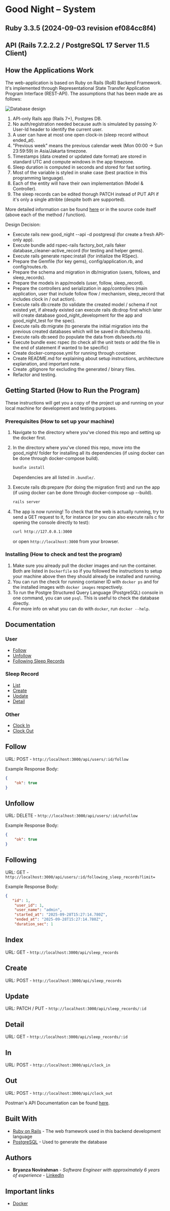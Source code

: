 # Good Night –  System

## Ruby 3.3.5 (2024-09-03 revision ef084cc8f4)
## API (Rails 7.2.2.2 / PostgreSQL 17 Server 11.5 Client)

## How the Applications Work

The web-application is based on Ruby on Rails (RoR) Backend Framework. It's implemented through Representational State Transfer Application Program Interface (REST-API). The assumptions that has been made are as follows:

![Database design](Untitled.png)

1. API-only Rails app (Rails 7+), Postgres DB.
2. No auth/registration needed because auth is simulated by passing X-User-Id header to identify the current user.
3. A user can have at most one open clock-in (sleep record without ended_at).
4. "Previous week" means the previous calendar week (Mon 00:00 → Sun 23:59:59) in Asia/Jakarta timezone. 
5. Timestamps (data created or updated date format) are stored in standard UTC and compute windows in the app timezone.
5. Sleep duration is computed in seconds and stored for fast sorting.
6. Most of the variable is styled in snake case (best practice in this programming language).
7. Each of the entity will have their own implementation (Model & Controller).
8. The sleep records can be edited thorugh PATCH instead of PUT API if it's only a single attribte (despite both are supported). 

More detailed information can be found [here](BE%20interview%20homework_v2%20(1)%20(2)%20(1).pdf) or in the source code itself (above each of the method / function).

Design Decision:
* Execute rails new good_night --api -d postgresql (for create a fresh API-only app).
* Execute bundle add rspec-rails factory_bot_rails faker database_cleaner-active_record (for testing and helper gems).
* Execute rails generate rspec:install (for initialize the RSpec).
* Prepare the Gemfile (for key gems), config/application.rb, and config/routes.rb.
* Prepare the  schema and migration in db/migration (users, follows, and sleep_records).
* Prepare the models in app/models (user, follow, sleep_record).
* Prepare the controllers and serialization in app/controllers (main application, user that include follow flow / mechanism, sleep_record that includes clock in / out action). 
* Execute rails db:create (to validate the created model / schema if not existed yet, if already existed can execute rails db:drop first which later will create database good_night_development for the app and good_night_test for the spec).
* Execute rails db:migrate (to generate the initial migration into the previous created databases which will be saved in db/schema.rb).
* Execute rails db:seed (to populate the data from db/seeds.rb)
* Execute bundle exec rspec (to check all the unit tests or add the file in the end of statement if wanted to be specific)
* Create docker-compose.yml for running through container.
* Create README.md for explaining about setup instructions, architecture explanation, and important note. 
* Create .gitignore for excluding the generated / binary files. 
* Refactor and testing.  

## Getting Started (How to Run the Program)

These instructions will get you a copy of the project up and running on your local machine for development and testing purposes.

### Prerequisites (How to set up your machine)

1. Navigate to the directory where you've cloned this repo and setting up the docker first.
2. In the directory where you've cloned this repo, move into the good_night/ folder for installing all its dependencies (if using docker can be done through docker-compose build).

    ```bash
    bundle install
    ```

    Dependencies are all listed in `.bundle/`.

3. Execute rails db:prepare (for doing the migration first) and run the app (if using docker can be done through docker-compose up --build). 

    ```bash
    rails server
    ```

4. The app is now running! To check that the web is actually running,
try to send a GET request to it, for instance (or you can also execute rails c for opening the console directly to test):

    ```bash
    curl http://127.0.0.1:3000
    ```

    or open `http://localhost:3000` from your browser.

### Installing (How to check and test the program)

1. Make sure you already pull the docker images and run the container.
Both are listed in `Dockerfile` so if you followed the instructions to setup your machine above then they should already be installed and running.
2. You can run the check for running container ID with `docker ps` and for the installed images with `docker images` respectively.
3. To run the Postgre Structured Query Language (PostgreSQL) console in one command, you can use `psql`. This is useful to check the database directly.
4. For more info on what you can do with `docker`, run `docker --help`.

## Documentation

### User

* [Follow](#follow)
* [Unfollow](#unfollow)
* [Following Sleep Records](#following)

### Sleep Record

* [List](#index)
* [Create](#create)
* [Update](#update)
* [Detail](#detail)

### Other
* [Clock In](#in)
* [Clock Out](#out)

## Follow
URL: POST - `http://localhost:3000/api/users/:id/follow`

Example Response Body:

```json
{
    "ok": true
}
```

## Unfollow
URL: DELETE - `http://localhost:3000/api/users/:id/unfollow`

Example Response Body:

```json
{
    "ok": true
}
```

## Following
URL: GET - `http://localhost:3000/api/users/:id/following_sleep_records?limit=`

Example Response Body:

```json
{
   "id": 1,
    "user_id": 1,
    "user_name": "admin",
    "started_at": "2025-09-28T15:27:14.780Z",
    "ended_at": "2025-09-28T15:27:14.780Z",
    "duration_sec": 1
```

## Index
URL: GET - `http://localhost:3000/api/sleep_records`

## Create
URL: POST - `http://localhost:3000/api/sleep_records`

## Update
URL: PATCH / PUT - `http://localhost:3000/api/sleep_records/:id`

## Detail
URL: GET - `http://localhost:3000/api/sleep_records/:id`

## In
URL: POST - `http://localhost:3000/api/clock_in`

## Out
URL: POST - `http://localhost:3000/api/clock_out`

Postman's API Documentation can be found [here](triple.postman_collection.json).

## Built With

* [Ruby on Rails](https://rubyonrails.org/) - The web framework used in this backend development language
* [PostgreSQL](https://www.postgresql.org/) - Used to generate the database

## Authors

* **Bryanza Novirahman** - *Software Engineer with approximately 6 years of experience* - [LinkedIn](https://www.linkedin.com/in/bryanza-novirahman-902a94131)

## Important links
* [Docker](https://www.docker.com)